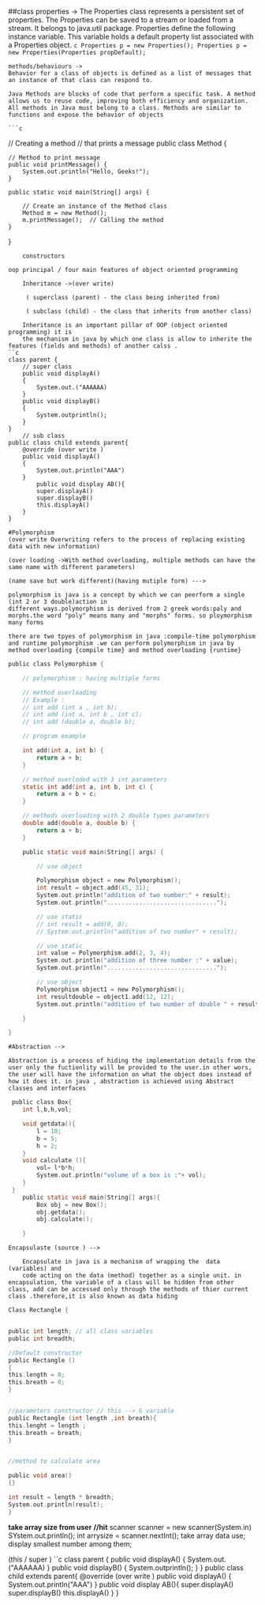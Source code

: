
##class 
	properties ->
	The Properties class represents a persistent set of properties. The Properties can be saved to a stream or loaded from a stream. It belongs to java.util package. Properties define the following instance variable. This variable holds a default property list associated with a Properties object. 
	```c
	Properties p = new Properties();
	Properties p = new Properties(Properties propDefault);
	```

	methods/behaviours ->
	Behavior for a class of objects is defined as a list of messages that an instance of that class can respond to.
	
	Java Methods are blocks of code that perform a specific task. A method allows us to reuse code, improving both efficiency and organization. All methods in Java must belong to a class. Methods are similar to functions and expose the behavior of objects

	```c
// Creating a method
// that prints a message
public class Method {
  
    // Method to print message
    public void printMessage() {
        System.out.println("Hello, Geeks!");
    }

    public static void main(String[] args) {
      
        // Create an instance of the Method class
        Method m = new Method();
        m.printMessage();  // Calling the method
    }
}
```
	constructors

oop principal / four main features of object oriented programming

	Inheritance ->(over write)
	
	 ( superclass (parent) - the class being inherited from)
	 
	 ( subclass (child) - the class that inherits from another class)

	Inheritance is an important pillar of OOP (object oriented programming) it is 
	the mechanism in java by which one class is allow to inherite the features (fields and methods) of another calss .
``c
class parent {  
	// super class
	public void displayA() 
	{
		System.out.("AAAAAA)
	}
	public void displayB()
	{
		System.outprintln();
	}
}
	// sub class
public class child extends parent{
	@override (over write )
	public void displayA()
	{
		System.out.println("AAA")
	}
		public void display AB(){
		super.displayA()
		super.displayB()
		this.displayA()
	}
}

```



	#Polymorphism
	(over write Overwriting refers to the process of replacing existing data with new information)
	 
	(over loading ->With method overloading, multiple methods can have the same name with different parameters)
	  
	(name save but work different)(having mutiple form) --->

	polymorphism is java is a concept by which we can peerform a single (int 2 or 3 double)action in
	different ways.polymorphism is derived from 2 greek words:paly and morphs.the word "poly" means many and "morphs" forms. so ploymorphism many forms 

	there are two tpyes of polymorphism in java :compile-time polymorphism and runtime polymorphism .we can perform polymorphism in java by method overloading {compile time} and method overloading {runtime}

```c
public class Polymorphism {

    // polymorphism : having multiple forms

    // method overloading
    // Example :
    // int add (int a , int b);
    // int add (int a, int b , int c);
    // int add (double a, double b);

    // program example

    int add(int a, int b) {
        return a + b;
    }

    // method overloded with 3 int parameters
    static int add(int a, int b, int c) {
        return a + b + c;
    }

    // methods overloading with 2 double types parameters
    double add(double a, double b) {
        return a + b;
    }

    public static void main(String[] args) {

        // use object

        Polymorphism object = new Polymorphism();
        int result = object.add(45, 31);
        System.out.println("addition of two number:" + result);
        System.out.println("...............................");

        // use static
        // int result = add(0, 0);
        // System.out.println("addition of two number" + result);

        // use static
        int value = Polymorphism.add(2, 3, 4);
        System.out.println("addition of three number :" + value);
        System.out.println("...............................");

        // use object
        Polymorphism object1 = new Polymorphism();
        int resultdouble = object1.add(12, 12);
        System.out.println("addition of two number of double " + resultdouble);

    }

}
```
	#Abstraction -->

	Abstraction is a process of hiding the implementation details from the 
	user only the fuctionlity will be provided to the user.in other wors, the user will have the information on what the object does instead of how it does it. in java , abstraction is achieved using Abstract classes and interfaces 

```c
 public class Box{
	int l,b,h,vol;

	void getdata(){
		l = 10;
		b = 5;
		h = 2;
	}
	void calculate (){
		vol= l*b*h;
		System.out.println("volume of a box is :"+ vol);
	}
 }
	public static void main(String[] args){
		Box obj = new Box();
		obj.getdata();
		obj.calculate();

	}
```
    Encapsulaste (source ) -->

		Encapsulate in java is a mechanism of wrapping the  data (variables) and 
		code acting on the data (method) together as a single unit. in encapsulation, the variable of a class will be hidden from other class, add can be accessed only through the methods of thier current class .therefore,it is also known as data hiding
```c
Class Rectangle {


public int length; // all class variables 
public int breadth;

//Default constructor
public Rectangle ()
{
this.length = 0;
this.breath = 0;
}


//parameters constructor // this --> G variable 
public Rectangle (int length ,int breath){
this.lenght = length ;
this.breath = breath;
}


//method to calculate area

public void area()
{}

int result = length * breadth;
System.out.println(result);
}  
```


**take array size from user**
**//hit**
scanner scanner = new scanner(System.in)
SYstem.out.println();
int arrysize = scanner.nextInt();
take array data use;
display smallest number among them;


(this  /  super )
``c
class parent {
	public void displayA() 
	{
		System.out.("AAAAAA)
	}
	public void displayB()
	{
		System.outprintln();
	}
}
public class child extends parent{
	@override (over write )
	public void displayA()
	{
		System.out.println("AAA")
	}
		public void display AB(){
		super.displayA()
		super.displayB()
		this.displayA()
	}
}
```